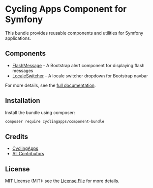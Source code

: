 # Cycling Apps Component for Symfony

This bundle provides reusable components and utilities for Symfony applications.

## Components

- [FlashMessage](docs/FlashMessage/index.md) - A Bootstrap alert component for displaying flash messages
- [LocaleSwitcher](docs/LocaleSwitcher/index.md) - A locale switcher dropdown for Bootstrap navbar

For more details, see the [full documentation](docs/index.md).

## Installation

Install the bundle using composer:

``` bash
composer require cyclingapps/component-bundle
```

## Credits

- [CyclingApps](https://github.com/cyclingapps)
- [All Contributors](../../contributors)

## License

MIT License (MIT): see the [License File](LICENSE) for more details.